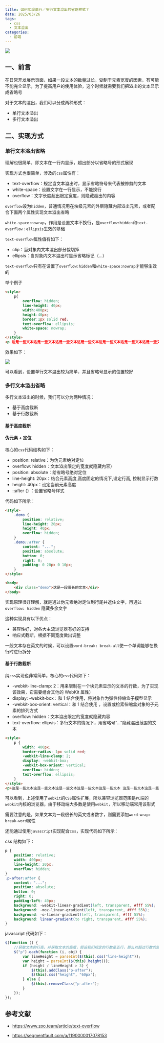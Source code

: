 ```yaml
---
title: 如何实现单行／多行文本溢出的省略样式？
date: 2025/03/26
tags:
  - css
  - 文本溢出
categories:
  - 前端
---
```


![](https://static.vue-js.com/ada8d840-a0e9-11eb-ab90-d9ae814b240d.png)

## 一、前言

在日常开发展示页面，如果一段文本的数量过长，受制于元素宽度的因素，有可能不能完全显示，为了提高用户的使用体验，这个时候就需要我们把溢出的文本显示成省略号

对于文本的溢出，我们可以分成两种形式：

- 单行文本溢出
- 多行文本溢出

## 二、实现方式

### 单行文本溢出省略

理解也很简单，即文本在一行内显示，超出部分以省略号的形式展现

实现方式也很简单，涉及的`css`属性有：

- text-overflow：规定当文本溢出时，显示省略符号来代表被修剪的文本
- white-space：设置文字在一行显示，不能换行
- overflow：文字长度超出限定宽度，则隐藏超出的内容

`overflow`设为`hidden`，普通情况用在块级元素的外层隐藏内部溢出元素，或者配合下面两个属性实现文本溢出省略

`white-space:nowrap`，作用是设置文本不换行，是`overflow:hidden`和`text-overflow：ellipsis`生效的基础

`text-overflow`属性值有如下：

- clip：当对象内文本溢出部分裁切掉
- ellipsis：当对象内文本溢出时显示省略标记（...）

`text-overflow`只有在设置了`overflow:hidden`和`white-space:nowrap`才能够生效的

举个例子

```html
<style>
    p{
        overflow: hidden;
        line-height: 40px;
        width:400px;
        height:40px;
        border:1px solid red;
        text-overflow: ellipsis;
        white-space: nowrap;
    }
</style>
<p 这是一些文本这是一些文本这是一些文本这是一些文本这是一些文本这是一些文本这是一些文本这是一些文本这是一些文本这是一些文本</p >
```

效果如下：

![](https://static.vue-js.com/bb3048e0-a0e9-11eb-85f6-6fac77c0c9b3.png)

可以看到，设置单行文本溢出较为简单，并且省略号显示的位置较好

### 多行文本溢出省略

多行文本溢出的时候，我们可以分为两种情况：

- 基于高度截断
- 基于行数截断

#### 基于高度截断

#### 伪元素 + 定位

核心的`css`代码结构如下：

- position: relative：为伪元素绝对定位
- overflow: hidden：文本溢出限定的宽度就隐藏内容）
- position: absolute：给省略号绝对定位
- line-height: 20px：结合元素高度,高度固定的情况下,设定行高, 控制显示行数
- height: 40px：设定当前元素高度
- ::after {} ：设置省略号样式

代码如下所示：

```html
<style>
	.demo {
		position: relative;
		line-height: 20px;
		height: 40px;
		overflow: hidden;
	}
	.demo::after {
		content: "...";
		position: absolute;
		bottom: 0;
		right: 0;
		padding: 0 20px 0 10px;
	}
</style>

<body>
	<div class="demo">这是一段很长的文本</div>
</body>
```

实现原理很好理解，就是通过伪元素绝对定位到行尾并遮住文字，再通过 `overflow: hidden` 隐藏多余文字

这种实现具有以下优点：

- 兼容性好，对各大主流浏览器有好的支持
- 响应式截断，根据不同宽度做出调整

一般文本存在英文的时候，可以设置`word-break: break-all`使一个单词能够在换行时进行拆分

#### 基于行数截断

纯`css`实现也非常简单，核心的`css`代码如下：

- -webkit-line-clamp: 2：用来限制在一个块元素显示的文本的行数，为了实现该效果，它需要组合其他的 WebKit 属性）
- display: -webkit-box：和 1 结合使用，将对象作为弹性伸缩盒子模型显示
- -webkit-box-orient: vertical：和 1 结合使用 ，设置或检索伸缩盒对象的子元素的排列方式
- overflow: hidden：文本溢出限定的宽度就隐藏内容
- text-overflow: ellipsis：多行文本的情况下，用省略号“…”隐藏溢出范围的文本

```html
<style>
	p {
		width: 400px;
		border-radius: 1px solid red;
		-webkit-line-clamp: 2;
		display: -webkit-box;
		-webkit-box-orient: vertical;
		overflow: hidden;
		text-overflow: ellipsis;
	}
</style>
<p>这是一些文本这是一些文本这是一些文本这是一些文本这是一些文本 这是一些文本这是一些文本这是一些文本这是一些文本这是一些文本</p>
```

可以看到，上述使用了`webkit`的`CSS`属性扩展，所以兼容浏览器范围是`PC`端的`webkit`内核的浏览器，由于移动端大多数是使用`webkit`，所以移动端常用该形式

需要注意的是，如果文本为一段很长的英文或者数字，则需要添加`word-wrap: break-word`属性

还能通过使用`javascript`实现配合`css`，实现代码如下所示：

css 结构如下：

```css
p {
	position: relative;
	width: 400px;
	line-height: 20px;
	overflow: hidden;
}
.p-after:after {
	content: "...";
	position: absolute;
	bottom: 0;
	right: 0;
	padding-left: 40px;
	background: -webkit-linear-gradient(left, transparent, #fff 55%);
	background: -moz-linear-gradient(left, transparent, #fff 55%);
	background: -o-linear-gradient(left, transparent, #fff 55%);
	background: linear-gradient(to right, transparent, #fff 55%);
}
```

javascript 代码如下：

```js
$(function () {
	//获取文本的行高，并获取文本的高度，假设我们规定的行数是五行，那么对超过行数的部分进行限制高度，并加上省略号
	$("p").each(function (i, obj) {
		var lineHeight = parseInt($(this).css("line-height"));
		var height = parseInt($(this).height());
		if (height / lineHeight > 3) {
			$(this).addClass("p-after");
			$(this).css("height", "60px");
		} else {
			$(this).removeClass("p-after");
		}
	});
});
```

## 参考文献

- https://www.zoo.team/article/text-overflow

- https://segmentfault.com/a/1190000017078153
